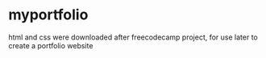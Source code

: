 # myportfolio
html and css were downloaded after freecodecamp project, for use later to create a portfolio website
